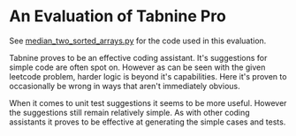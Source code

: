 An Evaluation of Tabnine Pro
===============================

See [median_two_sorted_arrays.py](leetcode_problems/median_two_sorted_arrays.py) for the code used in this evaluation.

Tabnine proves to be an effective coding assistant. It's suggestions for simple code are often spot on. However as can
be seen with the given leetcode problem, harder logic is beyond it's capabilities. Here it's proven to occasionally be
wrong in ways that aren't immediately obvious. 

When it comes to unit test suggestions it seems to be more useful. However the suggestions still remain relatively 
simple. As with other coding assistants it proves to be effective at generating the simple cases and tests.

